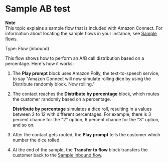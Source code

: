 # Sample AB test<a name="sample-ab-test"></a>

**Note**  
This topic explains a sample flow that is included with Amazon Connect\. For information about locating the sample flows in your instance, see [Sample flows](contact-flow-samples.md)\. 

Type: Flow \(inbound\)

This flow shows how to perform an A/B call distribution based on a percentage\. Here's how it works: 

1. The **Play prompt** block uses Amazon Polly, the text\-to\-speech service, to say "Amazon Connect will now simulate rolling dice by using the Distribute randomly block\. Now rolling\."

1. The contact reaches the **Distribute by percentage** block, which routes the customer randomly based on a percentage\.

   **Distribute by percentage** simulates a dice roll, resulting in a values between 2 to 12 with different percentages\. For example, there is 3 percent chance for the "2" option, 6 percent chance for the "3" option, and so on\. 

1. After the contact gets routed, the **Play prompt** tells the customer which number the dice rolled\.

1. At the end of the sample, the **Transfer to flow** block transfers the customer back to the [Sample inbound flow](sample-inbound-flow.md)\.